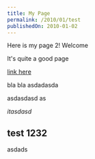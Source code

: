 ```yaml
---
title: My Page
permalink: /2010/01/test
publishedOn: 2010-01-02
---
```


Here is my page 2! Welcome

It's quite a good page

[link here](http://google.com)

bla bla
asdadasda

asdasdasd
as

_itasdasd_ 

## test 1232

asdads
